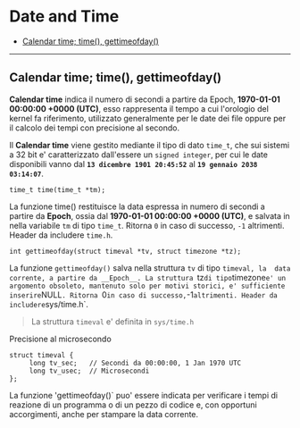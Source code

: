 # Date and Time

* [Calendar time; time(), gettimeofday()](#headDT1)

---

## <a name="headDT1"></a>Calendar time; time(), gettimeofday()

__Calendar time__ indica il numero di secondi a partire da Epoch, 
__1970-01-01 00:00:00 +0000 (UTC)__, esso rappresenta il tempo a cui l'orologio
del kernel fa riferimento, utilizzato generalmente per le date dei file oppure 
per il calcolo dei tempi con precisione al secondo.

Il __Calendar time__ viene gestito mediante il tipo di dato `time_t`, che sui
sistemi a 32 bit e' caratterizzato dall'essere un `signed integer`, per cui le
date disponibili vanno dal __`13 dicembre 1901 20:45:52`__ al 
__`19 gennaio 2038 03:14:07`__.

`time_t time(time_t *tm);` 

La funzione time() restituisce la data espressa in numero di secondi a partire 
da __Epoch__, ossia dal __1970-01-01 00:00:00 +0000 (UTC)__, e salvata in nella 
variabile `tm` di tipo `time_t`. 
Ritorna `0` in caso di successo, `-1`
altrimenti. Header da includere `time.h`.

`int gettimeofday(struct timeval *tv, struct timezone *tz);`

La funzione `gettimeofday()` salva nella struttura `tv` di tipo `timeval, la 
data corrente, a partire da __Epoch__. La struttura `tz` di tipo `timezone` e'
un argomento obsoleto, mantenuto solo per motivi storici, e' sufficiente 
inserire `NULL`. Ritorna `0` in caso di successo, `-1` altrimenti. Header da 
includere `sys/time.h`.

> La struttura `timeval` e' definita in `sys/time.h`

Precisione al microsecondo

```
struct timeval {
     long tv_sec;	// Secondi da 00:00:00, 1 Jan 1970 UTC
     long tv_usec;	// Microsecondi
};
```
La funzione 'gettimeofday()` puo' essere indicata per verificare i tempi di 
reazione di un programma o di un pezzo di codice e, con opportuni accorgimenti, 
anche per stampare la data corrente.
